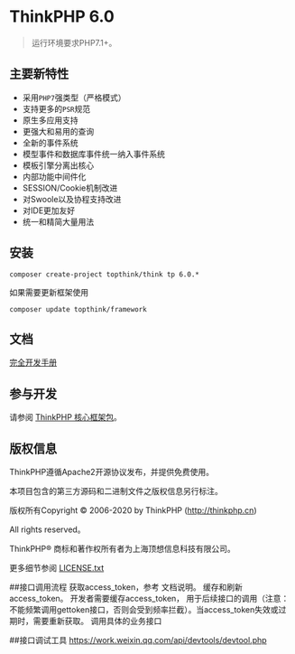 ThinkPHP 6.0
===============

> 运行环境要求PHP7.1+。

## 主要新特性

* 采用`PHP7`强类型（严格模式）
* 支持更多的`PSR`规范
* 原生多应用支持
* 更强大和易用的查询
* 全新的事件系统
* 模型事件和数据库事件统一纳入事件系统
* 模板引擎分离出核心
* 内部功能中间件化
* SESSION/Cookie机制改进
* 对Swoole以及协程支持改进
* 对IDE更加友好
* 统一和精简大量用法

## 安装

~~~
composer create-project topthink/think tp 6.0.*
~~~

如果需要更新框架使用
~~~
composer update topthink/framework
~~~

## 文档

[完全开发手册](https://www.kancloud.cn/manual/thinkphp6_0/content)

## 参与开发

请参阅 [ThinkPHP 核心框架包](https://github.com/top-think/framework)。

## 版权信息

ThinkPHP遵循Apache2开源协议发布，并提供免费使用。

本项目包含的第三方源码和二进制文件之版权信息另行标注。

版权所有Copyright © 2006-2020 by ThinkPHP (http://thinkphp.cn)

All rights reserved。

ThinkPHP® 商标和著作权所有者为上海顶想信息科技有限公司。

更多细节参阅 [LICENSE.txt](LICENSE.txt)

##接口调用流程
获取access_token，参考 文档说明。
缓存和刷新access_token。
开发者需要缓存access_token，
用于后续接口的调用（注意：不能频繁调用gettoken接口，否则会受到频率拦截）。当access_token失效或过期时，需要重新获取。
调用具体的业务接口

##接口调试工具
https://work.weixin.qq.com/api/devtools/devtool.php